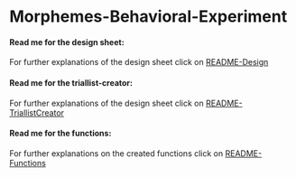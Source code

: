 # Morphemes-Behavioral-Experiment

#### Read me for the design sheet: 
For further explanations of the design sheet click on [README-Design](https://github.com/dbechar/Morphemes-Behavioral-Experiment/blob/main/README/README-Design.md)

#### Read me for the triallist-creator:
For further explanations of the design sheet click on [README-TriallistCreator](https://github.com/dbechar/Morphemes-Behavioral-Experiment/blob/main/README/README-TriallistCreator.md)

#### Read me for the functions: 
For further explanations on the created functions click on [README-Functions](https://github.com/dbechar/Morphemes-Behavioral-Experiment/blob/main/README/README-Functions.md)
